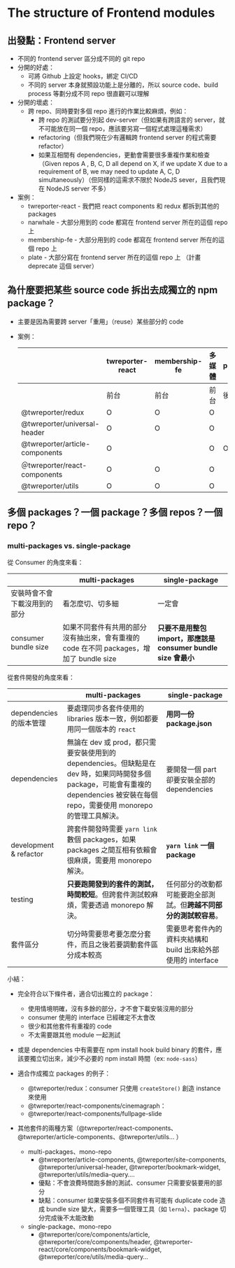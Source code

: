 # The structure of Frontend modules

## 出發點：Frontend server

- 不同的 frontend server 區分成不同的 git repo
- 分開的好處：
  - 可將 Github 上設定 hooks，綁定 CI/CD
  - 不同的 server 本身就預設功能上是分離的，所以 source code、build process 等劃分成不同 repo 很直觀可以理解
- 分開的壞處：
  - 跨 repo、同時要對多個 repo 進行的作業比較麻煩，例如：
    - 跨 repo 的測試要分別起 dev-server（但如果有跨語言的 server，就不可能放在同一個 repo，應該要另寫一個程式處理這種需求）
    - refactoring（但我們現在少有邏輯跨 frontend server 的程式需要 refactor）
    - 如果互相間有 dependencies，更動會需要很多重複作業和檢查（Given repos A , B, C, D all depend on X, if we update X due to a requirement of B, we may need to update A, C, D simultaneously）（但同樣的這需求不限於 NodeJS sever，且我們現在 NodeJS server 不多）
- 案例：
  - twreporter-react - 我們把 react components 和 redux 都拆到其他的 packages
  - narwhale - 大部分用到的 code 都寫在 frontend server 所在的這個 repo 上
  - membership-fe - 大部分用到的 code 都寫在 frontend server 所在的這個 repo 上
  - plate - 大部分寫在 frontend server 所在的這個 repo 上 （計畫 deprecate 這個 server）

## 為什麼要把某些 source code 拆出去成獨立的 npm package？

- 主要是因為需要跨 server「重用」（reuse）某些部分的 code

- 案例：

  

  |                                | twreporter-react | membership-fe | 多媒體 | plate | narwhale |
  | ------------------------------ | ---------------- | ------------- | ------ | ----- | -------- |
  |                                | 前台             | 前台          | 前台   | 後台  | 後台     |
  | @twreporter/redux              | O                | O             | O      |       |          |
  | @twreporter/universal-header   | O                | O             | O      |       |          |
  | @twreporter/article-components | O                |               | O      | O     | O        |
  | ＠twreporter/react-components  | O                | O             | O      |       |          |
  | @twreporter/utils              | O                | O             | O      |       |          |

## 多個 packages？一個 package？多個 repos？一個 repo？

### multi-packages vs. single-package

從 Consumer 的角度來看：

|                              | multi-packages                                               | single-package                                               |
| ---------------------------- | ------------------------------------------------------------ | ------------------------------------------------------------ |
| 安裝時會不會下載沒用到的部分 | 看怎麼切、切多細                                             | 一定會                                                       |
| consumer bundle size         | 如果不同套件有共用的部分沒有抽出來，會有重複的 code 在不同 packages，增加了 bundle size | **只要不是用整包 import，那應該是 consumer bundle size 會最小** |

從套件開發的角度來看：

|                         | multi-packages                                               | single-package                                               |
| ----------------------- | ------------------------------------------------------------ | ------------------------------------------------------------ |
| dependencies 的版本管理 | 要處理同步各套件使用的 libraries 版本一致，例如都要用同一個版本的 `react` | **用同一份 package.json**                                    |
| dependencies            | 無論在 dev 或 prod，都只需要安裝使用到的 dependencies。但缺點是在 dev 時，如果同時開發多個 package，可能會有重複的 dependencies 被安裝在每個 repo，需要使用 monorepo 的管理工具解決。 | 要開發一個 part 卻要安裝全部的 dependencies                  |
| development & refactor  | 跨套件開發時需要  `yarn link` 數個 packages，如果 packages 之間互相有依賴會很麻煩，需要用 monorepo 解決。 | **`yarn link` 一個 package**                                 |
| testing                 | **只要跑開發到的套件的測試，時間較短**。但跨套件測試較麻煩，需要透過 monorepo 解決。 | 任何部分的改動都可能要跑全部測試。但**跨越不同部分的測試較容易**。 |
| 套件區分                | 切分時需要思考要怎麼分套件，而且之後若要調動套件區分成本較高 | 需要思考套件內的資料夾結構和 build 出來給外部使用的 interface |

小結：

- 完全符合以下條件者，適合切出獨立的 package：
  - 使用情境明確，沒有多餘的部分，才不會下載安裝沒用的部分
  - consumer 使用的 interface 已經確定不太會改
  - 很少和其他套件有重複的 code
  - 不太需要跟其他 module 一起測試

- 或是 dependencies 中有需要在 npm install hook build binary 的套件，應該要獨立切出來，減少不必要的 npm install 時間（ex: `node-sass`）

- 適合作成獨立 packages 的例子：
  - @twreporter/redux：consumer 只使用 `createStore()` 創造 instance 來使用
  - @twreporter/react-components/cinemagraph：
  - @twreporter/react-components/fullpage-slide

- 其他套件的兩種方案（@twreporter/react-components、@twreporter/article-components、@twreporter/utils… ）
  - multi-packages、mono-repo
    - @twreporter/article-components, @twreporter/site-components, @twreporter/universal-header, @twreporter/bookmark-widget, @twreporter/utils/media-query….
    - 優點：不會浪費時間跑多餘的測試、consumer 只需要安裝要用的部分
    - 缺點：consumer 如果安裝多個不同套件有可能有 duplicate code 造成 bundle size 變大，需要多一個管理工具（如 `lerna`）、package 切分完成後不太能改動
  - single-package、mono-repo
    - @twreporter/core/components/article, @twreporter/core/components/header, @twreporter-react/core/components/bookmark-widget, @twreporter/core/utils/media-query…
